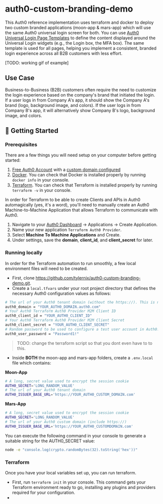 # auth0-custom-branding-demo

This Auth0 reference implementation uses terraform and docker to deploy two custom branded applications (moon-app & mars-app) which will use the same Auth0 universal login screen for both. You can use [Auth0 Universal Login Page Templates](https://auth0.com/docs/customize/universal-login-pages/universal-login-page-templates) to define the content displayed around the Universal Login widgets (e.g., the Login box, the MFA box). The same template is used for all pages, helping you implement a consistent, branded login experience across all B2B customers with less effort.

[TODO: working gif of example]

## Use Case
Business-to-Business (B2B) customers often require the need to customize the login experience based on the company's brand that initiated the login. If a user logs in from Company A's app, it should show the Company A's brand (logo, background image, and colors). If the user logs in from Company B's app, it will alternatively show Company B's logo, background image, and colors. 

## 🚀 Getting Started

### Prerequisites

There are a few things you will need setup on your computer before getting started:

1. [Free Auth0 Account](https://auth0.com/signup) with a [custom domain configured](https://auth0.com/docs/customize/custom-domains/auth0-managed-certificates)
1. [Docker](https://www.docker.com/get-started). You can check that Docker is installed properly by running `docker info` in your console. 
1. [Terraform](https://learn.hashicorp.com/terraform/getting-started/install). You can check that Terraform is installed properly by running `terraform -v` in your console. 

In order for Terraform to be able to create Clients and APIs in Auth0 automagically (yes, it's a word), you'll need to manually create an Auth0 Machine-to-Machine Application that allows Terraform to communicate with Auth0. 
1. Navigate to your [Auth0 Dashboard](https://manage.auth0.com/dashboard) -> Applications -> Create Application.
1. Name your new application `Terraform Auth0 Provider`. 
1. Select **Machine To Machine Applications** and Create.
1. Under settings, save the **domain**, **client_id**, and **client_secret** for later.

### Running locally

In order for the Terraform automation to run smoothly, a few local environment files will need to be created.

- First, clone https://github.com/tylernix/auth0-custom-branding-demo.git.
- Create a `local.tfvars` under your root project directory that defines the necessary Auth0 configuration values as follows:

```bash
# The url of your Auth0 tenant domain (without the https://). This is not your custom domain url. 
auth0_domain = "YOUR_AUTH0_DOMAIN.auth0.com"
# Your Auth0 Terraform Auth0 Provider M2M Client ID
auth0_client_id = "YOUR_AUTH0_CLIENT_ID"
# Your Auth0 Terraform Auth0 Provider M2M Client Secret
auth0_client_secret = "YOUR_AUTH0_CLIENT_SECRET"
# Random password to be used to configure a test user account in Auth0. Does not need to be secure.
auth0_user_password = "Password1!"
```

> TODO: change the terraform script so that you dont even have to to this.

- Inside **BOTH** the moon-app and mars-app folders, create a `.env.local` file which contains:

**Moon-App**
```bash
# A long, secret value used to encrypt the session cookie
AUTH0_SECRET='LONG_RANDOM_VALUE'
# The url of your Auth0 tenant domain
AUTH0_ISSUER_BASE_URL='https://YOUR_AUTH0_CUSTOM_DOMAIN.com'
```

**Mars-App**
```bash
# A long, secret value used to encrypt the session cookie
AUTH0_SECRET='LONG_RANDOM_VALUE'
# The url of your Auth0 custom domain (include https://)
AUTH0_ISSUER_BASE_URL='https://YOUR_AUTH0_CUSTOMDOMAIN.com'
```

You can execute the following command in your console to generate a suitable string for the AUTH0_SECRET value:

```bash
node -e "console.log(crypto.randomBytes(32).toString('hex'))"
```

### Terraform

Once you have your local variables set up, you can run terraform. 

- First, run `terraform init` in your console. This command gets your Terraform environment ready to go, installing any plugins and providers required for your configuration.
- 